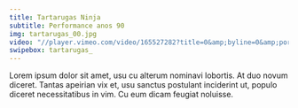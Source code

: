 ```yaml
---
title: Tartarugas Ninja
subtitle: Performance anos 90
img: tartarugas_00.jpg
video: "//player.vimeo.com/video/165527282?title=0&amp;byline=0&amp;portrait=0&amp;color=ff0179"
swipebox: tartarugas_
---
```

Lorem ipsum dolor sit amet, usu cu alterum nominavi lobortis. At duo novum diceret. Tantas apeirian vix et, usu sanctus postulant inciderint ut, populo diceret necessitatibus in vim. Cu eum dicam feugiat noluisse.
